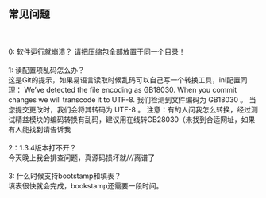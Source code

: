  ## 常见问题
<br><br>
0: 软件运行就崩溃？
请把压缩包全部放置于同一个目录！
<br><br>
1: 读配置项乱码怎么办？
<br>
这是Git的提示，如果易语言读取时候乱码可以自己写一个转换工具，ini配置同理：
We’ve detected the file encoding as GB18030. When you commit changes we will transcode it to UTF-8.
我们检测到文件编码为 GB18030 。 当您提交更改时，我们会将其转码为 UTF-8 。
注意：有的人问我怎么转换，经过测试精益模块的编码转换有乱码，建议用在线转GB28030（未找到合适网址，如果有人能找到请告诉我
<br><br>
2：1.3.4版本打不开？
<br>
今天晚上我会排查问题，真源码损坏就/*/*/离谱了
<br><br>
3: 什么时候支持bootstamp和填表？
<br>
填表很快就会完成，bookstamp还需要一段时间。
